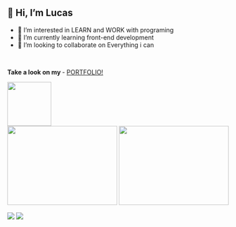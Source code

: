 ## <span>👋 Hi, I’m **Lucas**</span>
  
  - 👀 I’m interested in LEARN and WORK with programing
  - 🌱 I’m currently learning front-end development
  - 💞️ I’m looking to collaborate on Everything i can
  <br>
  
  <strong>Take a look on my </strong> - <a href="https://lucopdev.github.io/portfolio/index.html" target="_blank">PORTFOLIO!</a>
  
  <img src="https://images.emojiterra.com/google/noto-emoji/v2.034/128px/1f468-1f4bb.png" width="100" target="_blank">
  
  <BR>
  
  <div>
  <img width="250px" height="180px" src="https://github-readme-stats.vercel.app/api?username=lucopdev&theme=dark&show_icons=true)](https://github.com/lucopdev/github-readme-stats">  
  <img width="250px" height="180px" src="https://github-readme-stats.vercel.app/api/top-langs/?username=lucopdev&layout=compact&theme=dark&show_icons=true)](https://github.com/lucopdev/github-readme-stats">
  </div>
  
  <a href="https://www.linkedin.com/in/lsrdev/"><img src="https://img.shields.io/badge/LinkedIn-0077B5?style=for-the-badge&logo=linkedin&logoColor=white"></a>
  <a href="https://replit.com/@lucopunk"><img src="https://img.shields.io/badge/replit-667881?style=for-the-badge&logo=replit&logoColor=white"></a>
